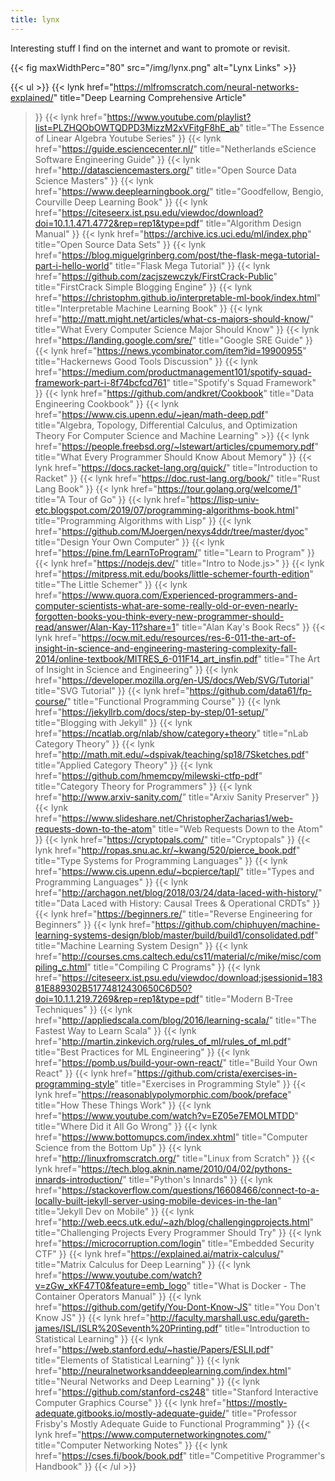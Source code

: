 ```yaml
---
title: lynx
---
```


Interesting stuff I find on the internet and want to promote or revisit.

{{< fig maxWidthPerc="80" src="/img/lynx.png" alt="Lynx Links" >}}

{{< ul >}}
{{< lynk
  href="https://mlfromscratch.com/neural-networks-explained/"
  title="Deep Learning Comprehensive Article"
>}}
{{< lynk
  href="https://www.youtube.com/playlist?list=PLZHQObOWTQDPD3MizzM2xVFitgF8hE_ab"
  title="The Essence of Linear Algebra Youtube Series"
>}}
{{< lynk
  href="https://guide.esciencecenter.nl/"
  title="Netherlands eScience Software Engineering Guide"
>}}
{{< lynk
  href="http://datasciencemasters.org/"
  title="Open Source Data Science Masters"
>}}
{{< lynk
  href="https://www.deeplearningbook.org/"
  title="Goodfellow, Bengio, Courville Deep Learning Book"
>}}
{{< lynk
  href="https://citeseerx.ist.psu.edu/viewdoc/download?doi=10.1.1.471.4772&rep=rep1&type=pdf"
  title="Algorithm Design Manual"
>}}
{{< lynk
  href="https://archive.ics.uci.edu/ml/index.php"
  title="Open Source Data Sets"
>}}
{{< lynk
  href="https://blog.miguelgrinberg.com/post/the-flask-mega-tutorial-part-i-hello-world"
  title="Flask Mega Tutorial"
>}}
{{< lynk
  href="https://github.com/zacjszewczyk/FirstCrack-Public"
  title="FirstCrack Simple Blogging Engine"
>}}
{{< lynk
  href="https://christophm.github.io/interpretable-ml-book/index.html"
  title="Interpretable Machine Learning Book"
>}}
{{< lynk
  href="http://matt.might.net/articles/what-cs-majors-should-know/"
  title="What Every Computer Science Major Should Know"
>}}
{{< lynk
  href="https://landing.google.com/sre/"
  title="Google SRE Guide"
>}}
{{< lynk
  href="https://news.ycombinator.com/item?id=19900955"
  title="Hackernews Good Tools Discussion"
>}}
{{< lynk
  href="https://medium.com/productmanagement101/spotify-squad-framework-part-i-8f74bcfcd761"
  title="Spotify's Squad Framework"
>}}
{{< lynk
  href="https://github.com/andkret/Cookbook"
  title="Data Engineering Cookbook"
>}}
{{< lynk
  href="https://www.cis.upenn.edu/~jean/math-deep.pdf"
  title="Algebra, Topology, Differential Calculus, and Optimization Theory For Computer Science and Machine Learning" >}}
{{< lynk
  href="https://people.freebsd.org/~lstewart/articles/cpumemory.pdf"
  title="What Every Programmer Should Know About Memory"
>}}
{{< lynk
  href="https://docs.racket-lang.org/quick/"
  title="Introduction to Racket"
>}}
{{< lynk
  href="https://doc.rust-lang.org/book/"
  title="Rust Lang Book"
>}}
{{< lynk
  href="https://tour.golang.org/welcome/1"
  title="A Tour of Go"
>}}
{{< lynk
  href="https://lisp-univ-etc.blogspot.com/2019/07/programming-algorithms-book.html"
  title="Programming Algorithms with Lisp"
>}}
{{< lynk
  href="https://github.com/MJoergen/nexys4ddr/tree/master/dyoc"
  title="Design Your Own Computer"
>}}
{{< lynk
  href="https://pine.fm/LearnToProgram/"
  title="Learn to Program"
>}}
{{< lynk
  href="https://nodejs.dev/"
  title="Intro to Node.js>"
>}}
{{< lynk
  href="https://mitpress.mit.edu/books/little-schemer-fourth-edition"
  title="The Little Schemer"
>}}
{{< lynk
  href="https://www.quora.com/Experienced-programmers-and-computer-scientists-what-are-some-really-old-or-even-nearly-forgotten-books-you-think-every-new-programmer-should-read/answer/Alan-Kay-11?share=1"
  title="Alan Kay's Book Recs"
>}}
{{< lynk
  href="https://ocw.mit.edu/resources/res-6-011-the-art-of-insight-in-science-and-engineering-mastering-complexity-fall-2014/online-textbook/MITRES_6-011F14_art_insfin.pdf"
  title="The Art of Insight in Science and Engineering"
>}}
{{< lynk
  href="https://developer.mozilla.org/en-US/docs/Web/SVG/Tutorial"
  title="SVG Tutorial"
>}}
{{< lynk
  href="https://github.com/data61/fp-course/"
  title="Functional Programming Course"
>}}
{{< lynk
  href="https://jekyllrb.com/docs/step-by-step/01-setup/"
  title="Blogging with Jekyll"
>}}
{{< lynk
  href="https://ncatlab.org/nlab/show/category+theory"
  title="nLab Category Theory"
>}}
{{< lynk
  href="http://math.mit.edu/~dspivak/teaching/sp18/7Sketches.pdf"
  title="Applied Category Theory"
>}}
{{< lynk
  href="https://github.com/hmemcpy/milewski-ctfp-pdf"
  title="Category Theory for Programmers"
>}}
{{< lynk
  href="http://www.arxiv-sanity.com/"
  title="Arxiv Sanity Preserver"
>}}
{{< lynk
  href="https://www.slideshare.net/ChristopherZacharias1/web-requests-down-to-the-atom"
  title="Web Requests Down to the Atom"
>}}
{{< lynk
  href="https://cryptopals.com/"
  title="Cryptopals"
>}}
{{< lynk
  href="http://ropas.snu.ac.kr/~kwang/520/pierce_book.pdf"
  title="Type Systems for Programming Languages"
>}}
{{< lynk
  href="https://www.cis.upenn.edu/~bcpierce/tapl/"
  title="Types and Programming Languages"
>}}
{{< lynk
  href="http://archagon.net/blog/2018/03/24/data-laced-with-history/"
  title="Data Laced with History: Causal Trees & Operational CRDTs"
>}}
{{< lynk
  href="https://beginners.re/"
  title="Reverse Engineering for Beginners"
>}}
{{< lynk
  href="https://github.com/chiphuyen/machine-learning-systems-design/blob/master/build/build1/consolidated.pdf"
  title="Machine Learning System Design"
>}}
{{< lynk
  href="http://courses.cms.caltech.edu/cs11/material/c/mike/misc/compiling_c.html"
  title="Compiling C Programs"
>}}
{{< lynk
  href="https://citeseerx.ist.psu.edu/viewdoc/download;jsessionid=18381E889302B51774812430650C6D50?doi=10.1.1.219.7269&rep=rep1&type=pdf"
  title="Modern B-Tree Techniques"
>}}
{{< lynk
  href="http://appliedscala.com/blog/2016/learning-scala/"
  title="The Fastest Way to Learn Scala"
>}}
{{< lynk
  href="http://martin.zinkevich.org/rules_of_ml/rules_of_ml.pdf"
  title="Best Practices for ML Engineering"
>}}
{{< lynk
  href="https://pomb.us/build-your-own-react/"
  title="Build Your Own React"
>}}
{{< lynk
  href="https://github.com/crista/exercises-in-programming-style"
  title="Exercises in Programming Style"
>}}
{{< lynk
  href="https://reasonablypolymorphic.com/book/preface"
  title="How These Things Work"
>}}
{{< lynk
  href="https://www.youtube.com/watch?v=EZ05e7EMOLMTDD"
  title="Where Did it All Go Wrong"
>}}
{{< lynk
  href="https://www.bottomupcs.com/index.xhtml"
  title="Computer Science from the Bottom Up"
>}}
{{< lynk
  href="http://linuxfromscratch.org/"
  title="Linux from Scratch"
>}}
{{< lynk
  href="https://tech.blog.aknin.name/2010/04/02/pythons-innards-introduction/"
  title="Python's Innards"
>}}
{{< lynk
  href="https://stackoverflow.com/questions/16608466/connect-to-a-locally-built-jekyll-server-using-mobile-devices-in-the-lan"
  title="Jekyll Dev on Mobile"
>}}
{{< lynk
  href="http://web.eecs.utk.edu/~azh/blog/challengingprojects.html"
  title="Challenging Projects Every Programmer Should Try"
>}}
{{< lynk
  href="https://microcorruption.com/login"
  title="Embedded Security CTF"
>}}
{{< lynk
  href="https://explained.ai/matrix-calculus/"
  title="Matrix Calculus for Deep Learning"
>}}
{{< lynk
  href="https://www.youtube.com/watch?v=zGw_xKF47T0&feature=emb_logo"
  title="What is Docker - The Container Operators Manual"
>}}
{{< lynk
  href="https://github.com/getify/You-Dont-Know-JS"
  title="You Don't Know JS"
>}}
{{< lynk
  href="http://faculty.marshall.usc.edu/gareth-james/ISL/ISLR%20Seventh%20Printing.pdf"
  title="Introduction to Statistical Learning"
>}}
{{< lynk
  href="https://web.stanford.edu/~hastie/Papers/ESLII.pdf"
  title="Elements of Statistical Learning"
>}}
{{< lynk
  href="http://neuralnetworksanddeeplearning.com/index.html"
  title="Neural Networks and Deep Learning"
>}}
{{< lynk
  href="https://github.com/stanford-cs248"
  title="Stanford Interactive Computer Graphics Course"
>}}
{{< lynk
  href="https://mostly-adequate.gitbooks.io/mostly-adequate-guide/"
  title="Professor Frisby's Mostly Adequate Guide to Functional Programming"
>}}
{{< lynk
  href="https://www.computernetworkingnotes.com/"
  title="Computer Networking Notes"
>}}
{{< lynk
  href="https://cses.fi/book/book.pdf"
  title="Competitive Programmer's Handbook"
>}}
{{< /ul >}}
